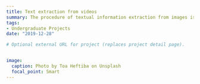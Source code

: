 ```yaml
---
title: Text extraction from videos
summary: The procedure of textual information extraction from images is usually split into three steps
tags:
- Undergraduate Projects
date: "2019-12-28"

# Optional external URL for project (replaces project detail page).


image:
  caption: Photo by Toa Heftiba on Unsplash
  focal_point: Smart
---
```

